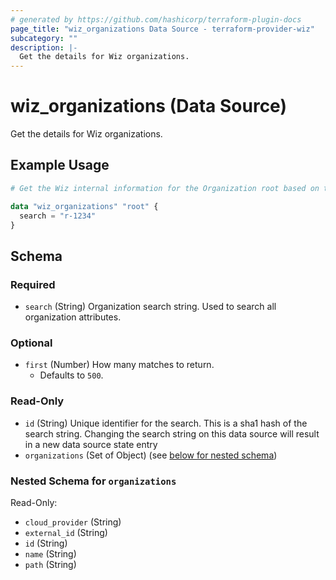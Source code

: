 ```yaml
---
# generated by https://github.com/hashicorp/terraform-plugin-docs
page_title: "wiz_organizations Data Source - terraform-provider-wiz"
subcategory: ""
description: |-
  Get the details for Wiz organizations.
---
```


# wiz_organizations (Data Source)

Get the details for Wiz organizations.

## Example Usage

```terraform
# Get the Wiz internal information for the Organization root based on the AWS Root ID

data "wiz_organizations" "root" {
  search = "r-1234"
}
```

<!-- schema generated by tfplugindocs -->
## Schema

### Required

- `search` (String) Organization search string. Used to search all organization attributes.

### Optional

- `first` (Number) How many matches to return.
    - Defaults to `500`.

### Read-Only

- `id` (String) Unique identifier for the search.  This is a sha1 hash of the search string. Changing the search string on this data source will result in a new data source state entry
- `organizations` (Set of Object) (see [below for nested schema](#nestedatt--organizations))

<a id="nestedatt--organizations"></a>
### Nested Schema for `organizations`

Read-Only:

- `cloud_provider` (String)
- `external_id` (String)
- `id` (String)
- `name` (String)
- `path` (String)
